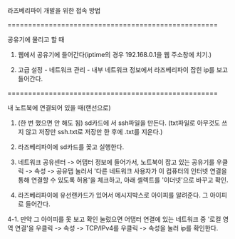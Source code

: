 ﻿라즈베리파이 개발을 위한 접속 방법

===================================================

공유기에 물리고 할 때

1. 웹에서 공유기에 들어간다(iptime의 경우 192.168.0.1을 웹 주소창에 치기.)

2. 고급 설정 - 네트워크 관리 - 내부 네트워크 정보에서 라즈베리파이 잡힌 ip를 보고 들어간다.

===================================================

내 노트북에 연결되어 있을 때(랜선으로)

1. (한 번 했으면 안 해도 됨) sd카드에 서 ssh파일을 만든다. (txt파일로 아무것도 쓰지 않고 저장만 ssh.txt로 저장만 한 후에 .txt를 지운다.)

2. 라즈베리파이에 sd카드를 꽂고 실행한다.

3. 네트워크 공유센터 -> 어댑터 정보에 들어가서, 노트북이 잡고 있는 공유기를 우클릭 -> 속성 -> 공유탭 눌러서 '다른 네트워크 사용자가 이 컴퓨터의 인터넷 연결을 통해 연결할 수 있도록 허용'을 체크하고, 아래 셀렉트를 '이더넷'으로 바꾸고 확인.

4. 라즈베리파이에 유선랜카드가 있어서 메시지박스로 아이피를 알려준다. 그 아이피로 들어간다.

4-1. 만약 그 아이피를 못 보고 확인 눌렀으면 어댑터 연결에 있는 네트워크 중 '로컬 영역 연결'을 우클릭 -> 속성 -> TCP/IPv4를 우클릭 -> 속성을 눌러 ip를 확인한다.
